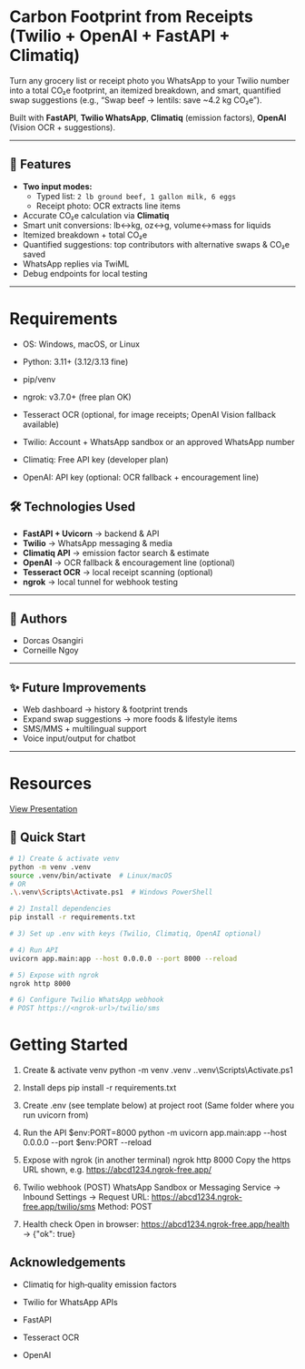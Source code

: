 # Carbon Footprint from Receipts (Twilio + OpenAI + FastAPI + Climatiq)

Turn any grocery list or receipt photo you WhatsApp to your Twilio number into a total CO₂e footprint, an itemized breakdown, and smart, quantified swap suggestions (e.g., “Swap beef → lentils: save ~4.2 kg CO₂e”).

Built with **FastAPI**, **Twilio WhatsApp**, **Climatiq** (emission factors), **OpenAI** (Vision OCR + suggestions).

---

## 🚀 Features
- **Two input modes:**  
  - Typed list: `2 lb ground beef, 1 gallon milk, 6 eggs`  
  - Receipt photo: OCR extracts line items
- Accurate CO₂e calculation via **Climatiq**  
- Smart unit conversions: lb↔kg, oz↔g, volume↔mass for liquids  
- Itemized breakdown + total CO₂e  
- Quantified suggestions: top contributors with alternative swaps & CO₂e saved  
- WhatsApp replies via TwiML  
- Debug endpoints for local testing  

---
# Requirements

- OS: Windows, macOS, or Linux

- Python: 3.11+ (3.12/3.13 fine)

- pip/venv

- ngrok: v3.7.0+ (free plan OK)

- Tesseract OCR (optional, for image receipts; OpenAI Vision fallback available)

- Twilio: Account + WhatsApp sandbox or an approved WhatsApp number

- Climatiq: Free API key (developer plan)

- OpenAI: API key (optional: OCR fallback + encouragement line)

## 🛠 Technologies Used
- **FastAPI + Uvicorn** → backend & API  
- **Twilio** → WhatsApp messaging & media  
- **Climatiq API** → emission factor search & estimate  
- **OpenAI** → OCR fallback & encouragement line (optional)  
- **Tesseract OCR** → local receipt scanning (optional)  
- **ngrok** → local tunnel for webhook testing  

---

## 👥 Authors
- Dorcas Osangiri  
- Corneille Ngoy  

---

## ✨ Future Improvements
- Web dashboard → history & footprint trends  
- Expand swap suggestions → more foods & lifestyle items  
- SMS/MMS + multilingual support  
- Voice input/output for chatbot  

---

# Resources
[View Presentation](https://docs.google.com/presentation/d/1-5rTSPqwiaoWCs2kIfVloWJKbg0t5Akwyx47hN7TwLU/edit?usp=sharing)


## 📝 Quick Start
```bash
# 1) Create & activate venv
python -m venv .venv
source .venv/bin/activate  # Linux/macOS
# OR
.\.venv\Scripts\Activate.ps1  # Windows PowerShell

# 2) Install dependencies
pip install -r requirements.txt

# 3) Set up .env with keys (Twilio, Climatiq, OpenAI optional)

# 4) Run API
uvicorn app.main:app --host 0.0.0.0 --port 8000 --reload

# 5) Expose with ngrok
ngrok http 8000

# 6) Configure Twilio WhatsApp webhook
# POST https://<ngrok-url>/twilio/sms
```
# Getting Started
1) Create & activate venv
python -m venv .venv
..venv\Scripts\Activate.ps1

2) Install deps
pip install -r requirements.txt

3) Create .env (see template below) at project root
(Same folder where you run uvicorn from)
4) Run the API
$env:PORT=8000
python -m uvicorn app.main:app --host 0.0.0.0 --port $env:PORT --reload

5) Expose with ngrok (in another terminal)
ngrok http 8000
Copy the https URL shown, e.g. https://abcd1234.ngrok-free.app/
6) Twilio webhook (POST)
WhatsApp Sandbox or Messaging Service → Inbound Settings → Request URL:
https://abcd1234.ngrok-free.app/twilio/sms
Method: POST
7) Health check
Open in browser: https://abcd1234.ngrok-free.app/health  → {"ok": true}

## Acknowledgements

- Climatiq for high‑quality emission factors

- Twilio for WhatsApp APIs

- FastAPI

- Tesseract OCR
- OpenAI














